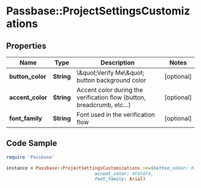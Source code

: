 # Passbase::ProjectSettingsCustomizations

## Properties

Name | Type | Description | Notes
------------ | ------------- | ------------- | -------------
**button_color** | **String** | \\\&quot;Verify Me\\\&quot; button background color | [optional] 
**accent_color** | **String** | Accent color during the verification flow (button, breadcrumb, etc…) | [optional] 
**font_family** | **String** | Font used in the verification flow | [optional] 

## Code Sample

```ruby
require 'Passbase'

instance = Passbase::ProjectSettingsCustomizations.new(button_color: #1E1E1E,
                                 accent_color: #FAFAFA,
                                 font_family: Arial)
```


